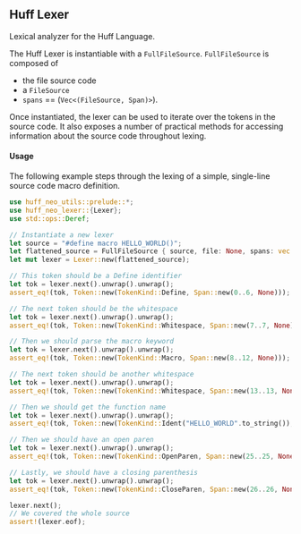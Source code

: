 ## Huff Lexer

Lexical analyzer for the Huff Language.

The Huff Lexer is instantiable with a `FullFileSource`. `FullFileSource` is composed of
- the file source code
- a `FileSource`
- `spans` == (`Vec<(FileSource, Span)>`).

Once instantiated, the lexer can be used to iterate over the tokens in the source code.
It also exposes a number of practical methods for accessing information about the source code
throughout lexing.

#### Usage

The following example steps through the lexing of a simple, single-line source code macro
definition.

```rust
use huff_neo_utils::prelude::*;
use huff_neo_lexer::{Lexer};
use std::ops::Deref;

// Instantiate a new lexer
let source = "#define macro HELLO_WORLD()";
let flattened_source = FullFileSource { source, file: None, spans: vec![] };
let mut lexer = Lexer::new(flattened_source);

// This token should be a Define identifier
let tok = lexer.next().unwrap().unwrap();
assert_eq!(tok, Token::new(TokenKind::Define, Span::new(0..6, None)));

// The next token should be the whitespace
let tok = lexer.next().unwrap().unwrap();
assert_eq!(tok, Token::new(TokenKind::Whitespace, Span::new(7..7, None)));

// Then we should parse the macro keyword
let tok = lexer.next().unwrap().unwrap();
assert_eq!(tok, Token::new(TokenKind::Macro, Span::new(8..12, None)));

// The next token should be another whitespace
let tok = lexer.next().unwrap().unwrap();
assert_eq!(tok, Token::new(TokenKind::Whitespace, Span::new(13..13, None)));

// Then we should get the function name
let tok = lexer.next().unwrap().unwrap();
assert_eq!(tok, Token::new(TokenKind::Ident("HELLO_WORLD".to_string()), Span::new(14..24, None)));

// Then we should have an open paren
let tok = lexer.next().unwrap().unwrap();
assert_eq!(tok, Token::new(TokenKind::OpenParen, Span::new(25..25, None)));

// Lastly, we should have a closing parenthesis
let tok = lexer.next().unwrap().unwrap();
assert_eq!(tok, Token::new(TokenKind::CloseParen, Span::new(26..26, None)));

lexer.next();
// We covered the whole source
assert!(lexer.eof);
```
